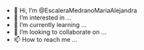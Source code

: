 - 👋 Hi, I’m @EscaleraMedranoMariaAlejandra
- 👀 I’m interested in ...
- 🌱 I’m currently learning ...
- 💞️ I’m looking to collaborate on ...
- 📫 How to reach me ...

<!---
EscaleraMedranoMariaAlejandra/EscaleraMedranoMariaAlejandra is a ✨ special ✨ repository because its `README.md` (this file) appears on your GitHub profile.
You can click the Preview link to take a look at your changes.
--->
